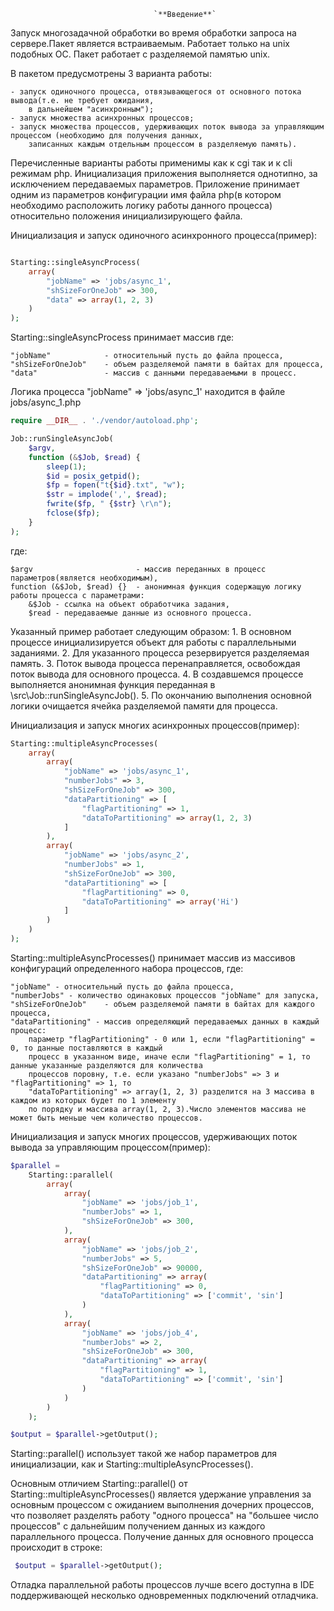                                     `**Введение**`

Запуск многозадачной обработки во время обработки запроса на сервере.Пакет является встраиваемым.
Работает только на unix подобных OC. Пакет работает с разделяемой памятью unix.

В пакетом предусмотрены 3 варианта работы:

    - запуск одиночного процесса, отвязывающегося от основного потока вывода(т.е. не требует ожидания,
        в дальнейшем "асинхронным");
    - запуск множества асинхронных процессов;
    - запуск множества процессов, удерживающих поток вывода за управляющим процессом (необходимо для получения данных, 
        записанных каждым отдельным процессом в разделяемую память).

Перечисленные варианты работы применимы как к cgi так и к cli режимам php.
Инициализация приложения выполняется однотипно, за исключением передаваемых параметров.
Приложение принимает одним из параметров конфигурации имя файла php(в котором необходимо расположить
 логику работы данного процесса) относительно положения инициализирующего файла. 

Инициализация и запуск одиночного асинхронного процесса(пример):

```php

Starting::singleAsyncProcess(
    array(
        "jobName" => 'jobs/async_1',
        "shSizeForOneJob" => 300,
        "data" => array(1, 2, 3)
    )
);
```

Starting::singleAsyncProcess принимает массив где:

    "jobName"            - относительный пусть до файла процесса,
    "shSizeForOneJob"    - объем разделяемой памяти в байтах для процесса,
    "data"               - массив с данными передаваемыми в процесс.
    
Логика процесса "jobName" => 'jobs/async_1' находится в файле jobs/async_1.php

```php
require __DIR__ . './vendor/autoload.php';

Job::runSingleAsyncJob(
    $argv,
    function (&$Job, $read) {
        sleep(1);
        $id = posix_getpid();
        $fp = fopen("t{$id}.txt", "w");
        $str = implode(',', $read);
        fwrite($fp, " {$str} \r\n");
        fclose($fp);
    }
);
```

где:

    $argv                       - массив переданных в процесс параметров(является необходимым),
    function (&$Job, $read) {}  - анонимная функция содержащую логику работы процесса c параметрами:
        &$Job - ссылка на объект обработчика задания,
        $read - передаваемые данные из основного процесса.
        
Указанный пример работает следующим образом: 
    1. В основном процессе инициализируется объект для работы с параллельными заданиями.
    2. Для указанного процесса резервируется разделяемая память.
    3. Поток вывода процесса перенаправляется, освобождая поток вывода для основного процесса.
    4. В создавшемся процессе выполняется анонимная функция переданная в \src\Job::runSingleAsyncJob().
    5. По окончанию выполнения основной логики очищается ячейка разделяемой памяти для процесса.
    
Инициализация и запуск многих асинхронных процессов(пример):

```php
Starting::multipleAsyncProcesses(
    array(
        array(
            "jobName" => 'jobs/async_1',
            "numberJobs" => 3,
            "shSizeForOneJob" => 300,
            "dataPartitioning" => [
                "flagPartitioning" => 1,
                "dataToPartitioning" => array(1, 2, 3)
            ]
        ),
        array(
            "jobName" => 'jobs/async_2',
            "numberJobs" => 1,
            "shSizeForOneJob" => 300,
            "dataPartitioning" => [
                "flagPartitioning" => 0,
                "dataToPartitioning" => array('Hi')
            ]
        )
    )
);
```

Starting::multipleAsyncProcesses() принимает массив из массивов конфигураций определенного набора процессов, где:

    "jobName" - относительный пусть до файла процесса,
    "numberJobs" - количество одинаковых процессов "jobName" для запуска,
    "shSizeForOneJob"    - объем разделяемой памяти в байтах для каждого процесса,
    "dataPartitioning" - массив определяющий передаваемых данных в каждый процесс:
        параметр "flagPartitioning" - 0 или 1, если "flagPartitioning" = 0, то данные поставляются в каждый 
        процесс в указанном виде, иначе если "flagPartitioning" = 1, то данные указанные разделяются для количества
        процессов поровну, т.е. если указано "numberJobs" => 3 и "flagPartitioning" => 1, то
        "dataToPartitioning" => array(1, 2, 3) разделится на 3 массива в каждом из которых будет по 1 элементу
        по порядку и массива array(1, 2, 3).Число элементов массива не может быть меньше чем количество процессов.
    
Инициализация и запуск многих процессов, удерживающих поток вывода за управляющим процессом(пример):

```php
$parallel =
    Starting::parallel(
        array(
            array(
                "jobName" => 'jobs/job_1',
                "numberJobs" => 1,
                "shSizeForOneJob" => 300,
            ),
            array(
                "jobName" => 'jobs/job_2',
                "numberJobs" => 5,
                "shSizeForOneJob" => 90000,
                "dataPartitioning" => array(
                    "flagPartitioning" => 0,
                    "dataToPartitioning" => ['commit', 'sin']
                )
            ),
            array(
                "jobName" => 'jobs/job_4',
                "numberJobs" => 2,
                "shSizeForOneJob" => 300,
                "dataPartitioning" => array(
                    "flagPartitioning" => 1,
                    "dataToPartitioning" => ['commit', 'sin']
                )
            )
        )
    );

$output = $parallel->getOutput();
```
Starting::parallel() использует такой же набор параметров для инициализации, как и Starting::multipleAsyncProcesses().

Основным отличием Starting::parallel() от Starting::multipleAsyncProcesses() является удержание управления за основным
процессом с ожиданием выполнения дочерних процессов, что позволяет разделять работу "одного процесса" 
на "большее число процессов" с дальнейшим получением данных из каждого параллельного процесса.
Получение данных для основного процесса происходит в строке:
```php
 $output = $parallel->getOutput();
```

Отладка параллельной работы процессов лучше всего доступна в IDE поддерживающей несколько 
одновременных подключений отладчика.
